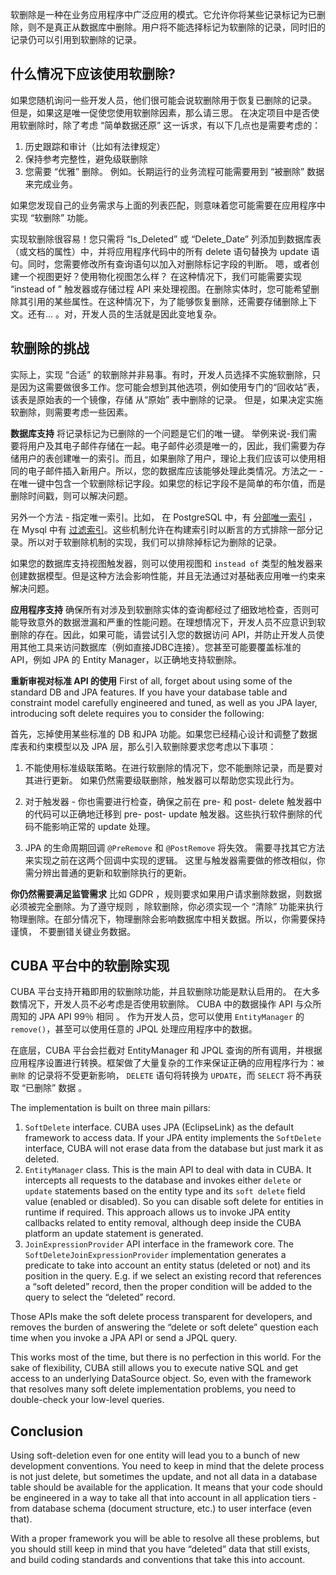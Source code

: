 软删除是一种在业务应用程序中广泛应用的模式。它允许你将某些记录标记为已删除，则不是真正从数据库中删除。用户将不能选择标记为软删除的记录，同时旧的记录仍可以引用到软删除的记录。

## 什么情况下应该使用软删除?


如果您随机询问一些开发人员，他们很可能会说软删除用于恢复已删除的记录。 但是，如果这是唯一促使您使用软删除因素，那么请三思。
在决定项目中是否使用软删除时，除了考虑 “简单数据还原” 这一诉求，有以下几点也是需要考虑的：

1. 历史跟踪和审计（比如有法律规定）
2. 保持参考完整性，避免级联删除
3. 您需要 “优雅” 删除。 例如。长期运行的业务流程可能需要用到 “被删除” 数据来完成业务。


如果您发现自己的业务需求与上面的列表匹配，则意味着您可能需要在应用程序中实现 “软删除” 功能。

实现软删除很容易！您只需将 “Is_Deleted” 或 “Delete_Date” 列添加到数据库表（或文档的属性）中，并将应用程序代码中的所有 delete 语句替换为 update 语句。同时，您需要修改所有查询语句以加入对删除标记字段的判断。 嗯，或者创建一个视图更好？使用物化视图怎么样？ 在这种情况下，我们可能需要实现 “instead of ” 触发器或存储过程 API 来处理视图。在删除实体时，您可能希望删除其引用的某些属性。在这种情况下，为了能够恢复删除，还需要存储删除上下文。还有...   。对，开发人员的生活就是因此变地复杂。


## 软删除的挑战

实际上，实现 “合适” 的软删除并非易事。有时，开发人员选择不实施软删除，只是因为这需要做很多工作。您可能会想到其他选项，例如使用专门的“回收站”表，该表是原始表的一个镜像，存储 从“原始” 表中删除的记录。
但是，如果决定实施软删除，则需要考虑一些因素。

**数据库支持** 将记录标记为已删除的一个问题是它们的唯一键。 举例来说-我们需要将用户及其电子邮件存储在一起。电子邮件必须是唯一的，因此，我们需要为存储用户的表创建唯一的索引。而且，如果删除了用户，理论上我们应该可以使用相同的电子邮件插入新用户。所以，您的数据库应该能够处理此类情况。方法之一 - 在唯一键中包含一个软删除标记字段。如果您的标记字段不是简单的布尔值，而是删除时间戳，则可以解决问题。

另外一个方法 - 指定唯一索引。比如， 在 PostgreSQL 中，有 [分部唯一索引](https://www.postgresql.org/docs/12/indexes-partial.html) ，在 Mysql 中有
[过滤索引](https://docs.microsoft.com/en-us/sql/relational-databases/indexes/create-filtered-indexes)。这些机制允许在构建索引时以断言的方式排除一部分记录。所以对于软删除机制的实现，我们可以排除掉标记为删除的记录。

如果您的数据库支持视图触发器，则可以使用视图和 `instead of` 类型的触发器来创建数据模型。但是这种方法会影响性能，并且无法通过对基础表应用唯一约束来解决问题。

**应用程序支持** 确保所有对涉及到软删除实体的查询都经过了细致地检查，否则可能导致意外的数据泄漏和严重的性能问题。在理想情况下，开发人员不应意识到软删除的存在。因此，如果可能，请尝试引入您的数据访问 API，并防止开发人员使用其他工具来访问数据库（例如直接JDBC连接）。您甚至可能要覆盖标准的 API，例如 JPA 的 Entity Manager，以正确地支持软删除。


**重新审视对标准 API 的使用** First of all, forget about using some of the standard DB and JPA features. If you have your database table and constraint model carefully engineered and tuned, as well as you JPA layer, introducing soft delete requires you to consider the following:

首先，忘掉使用某些标准的 DB 和JPA 功能。如果您已经精心设计和调整了数据库表和约束模型以及 JPA 层，那么引入软删除要求您考虑以下事项：


1. 不能使用标准级联策略。在进行软删除的情况下，您不能删除记录，而是要对其进行更新。 如果仍然需要级联删除，触发器可以帮助您实现此行为。
   
2. 对于触发器 - 你也需要进行检查，确保之前在 pre- 和 post- delete 触发器中的代码可以正确地迁移到 pre- post- update 触发器。这些执行软件删除的代码不能影响正常的 update 处理。 


3. JPA 的生命周期回调 `@PreRemove` 和 `@PostRemove` 将失效。 需要寻找其它方法来实现之前在这两个回调中实现的逻辑。 这里与触发器需要做的修改相似，你需分辨出普通的更新和软删除执行的更新。

 
**你仍然需要满足监管需求** 比如 GDPR ，规则要求如果用户请求删除数据，则数据必须被完全删除。为了遵守规则 ，除软删除，你必须实现一个 “清除” 功能来执行物理删除。在部分情况下，物理删除会影响数据库中相关数据。所以，你需要保持谨慎， 不要删错关键业务数据。


## CUBA 平台中的软删除实现
 

CUBA 平台支持开箱即用的软删除功能，并且软删除功能是默认启用的。 在大多数情况下，开发人员不必考虑是否使用软删除。 CUBA 中的数据操作 API 与众所周知的 JPA API  99％ 相同 。 作为开发人员，您可以使用 `EntityManager` 的 `remove()`，甚至可以使用任意的 JPQL 处理应用程序中的数据。

在底层，CUBA 平台会拦截对 EntityManager 和 JPQL 查询的所有调用，并根据应用程序设置进行转换。框架做了大量复杂的工作来保证正确的应用程序行为：`被删除` 的记录将不受更新影响， `DELETE` 语句将转换为 `UPDATE`，而 `SELECT` 将不再获取 “已删除” 数据 。

The implementation is built on three main pillars:
1. `SoftDelete` interface. CUBA uses JPA (EclipseLink) as the default framework to access data. If your JPA entity implements the `SoftDelete` interface, CUBA will not erase data from the database but just mark it as deleted.
2. `EntityManager` class. This is the main API to deal with data in CUBA. It intercepts all requests to the database and invokes either `delete` or `update` statements based on the entity type and its `soft delete` field value (enabled or disabled). So you can disable soft delete for entities in runtime if required. This approach allows us to invoke JPA entity callbacks related to entity removal, although deep inside the CUBA platform an update statement is generated.
3. `JoinExpressionProvider` API interface in the framework core. The `SoftDeleteJoinExpressionProvider` implementation generates a predicate to take into account an entity status (deleted or not) and its position in the query. E.g. if we select an existing record that references a “soft deleted” record, then the proper condition will be added to the query to select the “deleted” record.

Those APIs make the soft delete process transparent for developers, and removes the burden of answering the “delete or soft delete” question each time when you invoke a JPA API or send a JPQL query. 

This works most of the time, but there is no perfection in this world. For the sake of flexibility, CUBA still allows you to execute native SQL and get access to an underlying DataSource object. So, even with the framework that resolves many soft delete implementation problems, you need to double-check your low-level queries. 

## Conclusion

Using soft-deletion even for one entity will lead you to a bunch of new development conventions. You need to keep in mind that the delete process is not just delete, but sometimes the update, and not all data in a database table should be available for the application. It means that your code should be engineered in a way to take all that into account in all application tiers - from database schema (document structure, etc.) to user interface (even that). 

With a proper framework you will be able to resolve all these problems, but you should still keep in mind that you have “deleted” data that still exists, and build coding standards and conventions that take this into account.
